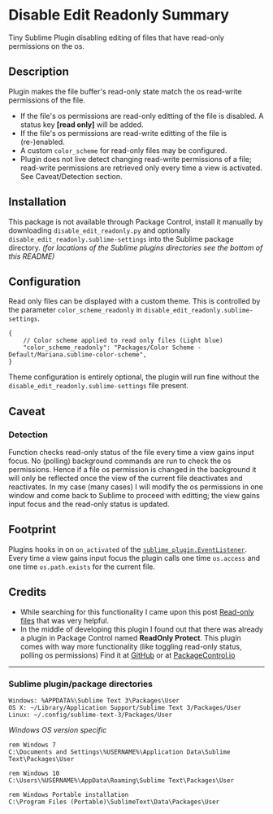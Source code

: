# Disable Edit Readonly Summary
Tiny Sublime Plugin disabling editing of files that have read-only 
permissions on the os. 

## Description
Plugin makes the file buffer's read-only state match the os read-write 
permissions of the file.  

- If the file's os permissions are read-only editting of the file is 
disabled. A status key **[read only]** will be added.
- If the file's os permissions are read-write editting of the file is 
(re-)enabled.
- A custom `color_scheme` for read-only files may be configured.
- Plugin does not live detect changing read-write permissions of a 
file; read-write permissions are retrieved only every time a view is 
activated. See Caveat/Detection section.

## Installation
This package is not available through Package Control, install it 
manually by downloading `disable_edit_readonly.py` and optionally 
`disable_edit_readonly.sublime-settings` into the Sublime package 
directory. *(for locations of the Sublime plugins directories see the 
bottom of this README)*

## Configuration
Read only files can be displayed with a custom theme. This is 
controlled by the parameter `color_scheme_readonly` in 
`disable_edit_readonly.sublime-settings`. 
```
{
    // Color scheme applied to read only files (Light blue)
    "color_scheme_readonly": "Packages/Color Scheme - Default/Mariana.sublime-color-scheme",
}
```
Theme configuration is entirely optional, the plugin will run fine 
without the `disable_edit_readonly.sublime-settings` file present.

## Caveat
### Detection
Function checks read-only status of the file every time a view gains 
input focus. No (polling) background commands are run to check the os 
permissions. Hence if a file os permission is changed in the background 
it will only be reflected once the view of the current file deactivates 
and reactivates. In my case (many cases) I will modify the os 
permissions in one window and come back to Sublime to proceed with 
editting; the view gains input focus and the read-only status is updated.

## Footprint
Plugins hooks in on `on_activated` of the 
[`sublime_plugin.EventListener`](https://www.sublimetext.com/docs/3/api_reference.html#sublime_plugin.EventListener). 
Every time a view gains input focus the plugin calls one time 
`os.access` and one time `os.path.exists` for the current file. 

## Credits
- While searching for this functionality I came upon this post 
[Read-only files](https://forum.sublimetext.com/t/read-only-files/5102) 
that was very helpful. 
- In the middle of developing this plugin I found out that there was 
already a plugin in Package Control named **ReadOnly Protect**. This 
plugin comes with way more functionality (like toggling read-only 
status, polling os permissions) Find it at 
[GitHub](https://github.com/ivellioscolin/sublime-plugin-readonlyprotect) 
or at [PackageControl.io](https://packagecontrol.io/packages/ReadonlyProtect)

---

### Sublime plugin/package directories
```
Windows: %APPDATA%\Sublime Text 3\Packages\User
OS X: ~/Library/Application Support/Sublime Text 3/Packages/User
Linux: ~/.config/sublime-text-3/Packages/User
```
*Windows OS version specific*
```
rem Windows 7
C:\Documents and Settings\%USERNAME%\Application Data\Sublime Text\Packages\User

rem Windows 10
C:\Users\%USERNAME%\AppData\Roaming\Sublime Text\Packages\User

rem Windows Portable installation
C:\Program Files (Portable)\SublimeText\Data\Packages\User
```
